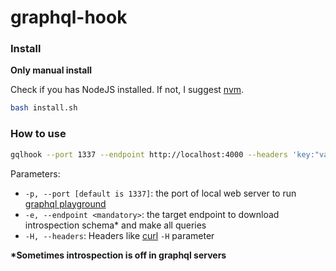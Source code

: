# graphql-hook

### Install

**Only manual install**

Check if you has NodeJS installed. If not, I suggest [nvm](https://github.com/nvm-sh/nvm).

```bash
bash install.sh
```

### How to use

```bash
gqlhook --port 1337 --endpoint http://localhost:4000 --headers 'key:"value"' -H 'key:[1,2,3,4,5,6,7]' -H 'authorization:{"object": "key", "value": 5}'
```

Parameters:

- `-p, --port [default is 1337]`: the port of local web server to run [graphql playground](https://github.com/prisma-labs/graphql-playground)
- `-e, --endpoint <mandatory>`: the target endpoint to download introspection schema\* and make all queries
- `-H, --headers`: Headers like [curl](https://curl.haxx.se/) `-H` parameter

**\*Sometimes introspection is off in graphql servers**
